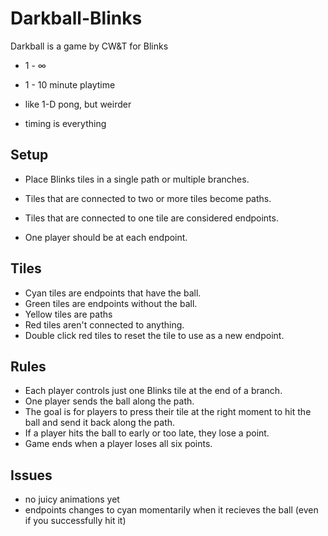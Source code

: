 # Darkball-Blinks
Darkball is a game by CW&T for Blinks

- 1 - ∞
- 1 - 10 minute playtime

- like 1-D pong, but weirder
- timing is everything

## Setup
- Place Blinks tiles in a single path or multiple branches.

- Tiles that are connected to two or more tiles become paths.
- Tiles that are connected to one tile are considered endpoints.
- One player should be at each endpoint.

## Tiles
- Cyan tiles are endpoints that have the ball.
- Green tiles are endpoints without the ball.
- Yellow tiles are paths
- Red tiles aren't connected to anything. 
- Double click red tiles to reset the tile to use as a new endpoint.


## Rules
- Each player controls just one Blinks tile at the end of a branch. 
- One player sends the ball along the path.
- The goal is for players to press their tile at the right moment to hit the ball and send it back along the path.
- If a player hits the ball to early or too late, they lose a point. 
- Game ends when a player loses all six points.




## Issues
- no juicy animations yet
- endpoints changes to cyan momentarily when it recieves the ball (even if you successfully hit it)

